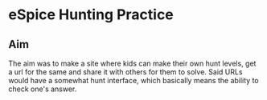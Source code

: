 # eSpice Hunting Practice

## Aim

The aim was to make a site where kids can make their own hunt levels, get a url for the same and
share it with others for them to solve. Said URLs would have a somewhat hunt interface, which basically
means the ability to check one's answer.
